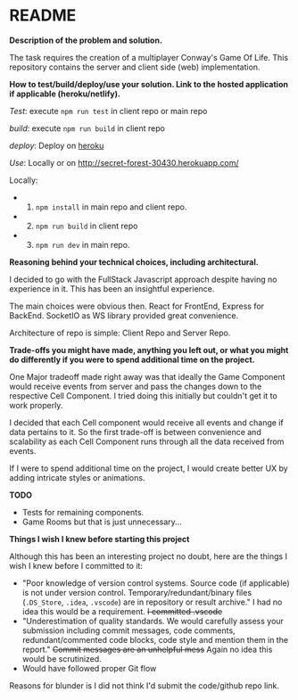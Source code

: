 # README

**Description of the problem and solution.**

The task requires the creation of a multiplayer Conway's Game Of Life. This repository contains the server and client side (web) implementation.

**How to test/build/deploy/use your solution. Link to the hosted application if applicable (heroku/netlify).**

_Test_: execute `npm run test` in client repo or main repo

_build_: execute `npm run build` in client repo

_deploy_: Deploy on [heroku](https://devcenter.heroku.com/articles/getting-started-with-nodejs#deploy-the-app)

_Use_: Locally or on http://secret-forest-30430.herokuapp.com/

Locally:

- 1.  `npm install` in main repo and client repo.
- 2.  `npm run build` in client repo
- 3.  `npm run dev` in main repo.

**Reasoning behind your technical choices, including architectural.**

I decided to go with the FullStack Javascript approach despite having no experience in it. This has been an insightful experience.

The main choices were obvious then. React for FrontEnd, Express for BackEnd. SocketIO as WS library provided great convenience.

Architecture of repo is simple: Client Repo and Server Repo.

**Trade-offs you might have made, anything you left out, or what you might do differently if you were to spend additional time on the project.**

One Major tradeoff made right away was that ideally the Game Component would receive events from server and pass the changes down to the respective Cell Component. I tried doing this initially but couldn't get it to work properly.

I decided that each Cell component would receive all events and change if data pertains to it. So the first trade-off is between convenience and scalability as each Cell Component runs through all the data received from events.

If I were to spend additional time on the project, I would create better UX by adding intricate styles or animations.

**TODO**

- Tests for remaining components.
- Game Rooms but that is just
  unnecessary...

**Things I wish I knew before starting this project**

Although this has been an interesting project no doubt, here are the things I wish I knew before I committed to it:

- "Poor knowledge of version control systems. Source code (if applicable) is not under version control. Temporary/redundant/binary files (`.DS_Store`, `.idea`, `.vscode`) are in repository or result archive." I had no idea this would be a requirement. ~~I committed .vscode~~
- "Underestimation of quality standards. We would carefully assess your submission including commit messages, code comments, redundant/commented code blocks, code style and mention them in the report." ~~Commit messages are an unhelpful mess~~ Again no idea this would be scrutinized.
- Would have followed proper Git flow

Reasons for blunder is I did not think I'd submit the code/github repo link.
